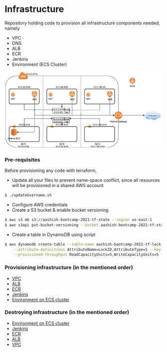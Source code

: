 # Infrastructure

Repository holding code to provision all infrastructure components needed, namely
- VPC
- DNS 
- ALB
- ECR
- Jenkins
- Environment (ECS Cluster)

![Infra Diagram](./jenkins.png "Infra Diagram")
 
### Pre-requisites
 
Before provisioning any code with terraform,
- Update all your files to prevent name-space conflict, 
since all resources will be provisioned in a shared AWS account
```bash
$ ./updateUsername.sh
```
- Configure AWS credentials
- Create a S3 bucket & enable bucket versioning
```bash
$ aws s3 mb s3://aashish-bootcamp-2021-tf-state --region us-east-1
$ aws s3api put-bucket-versioning --bucket aashish-bootcamp-2021-tf-state --versioning-configuration Status=Enabled --region us-east-1
```
- Create a table in DynamoDB using script
```bash
$ aws dynamodb create-table --table-name aashish-bootcamp-2021-tf-lock-table \
    --attribute-definitions AttributeName=LockID,AttributeType=S --key-schema AttributeName=LockID,KeyType=HASH \
    --provisioned-throughput ReadCapacityUnits=5,WriteCapacityUnits=5 --region us-east-1
```

### Provisioning infrastructure (in the mentioned order)

- [VPC](./vpc/README.md)
- [ALB](./alb/README.md)
- [ECR](./ecr/README.md)
- [Jenkins](./jenkins/README.md)
- [Environment on ECS cluster](./ecs-cluster/README.md)

### Destroying infrastructure (in the mentioned order)

- [Environment on ECS cluster](./ecs-cluster/README.md)
- [Jenkins](./jenkins/README.md)
- [ECR](./ecr/README.md)
- [ALB](./alb/README.md)
- [VPC](./vpc/README.md)
